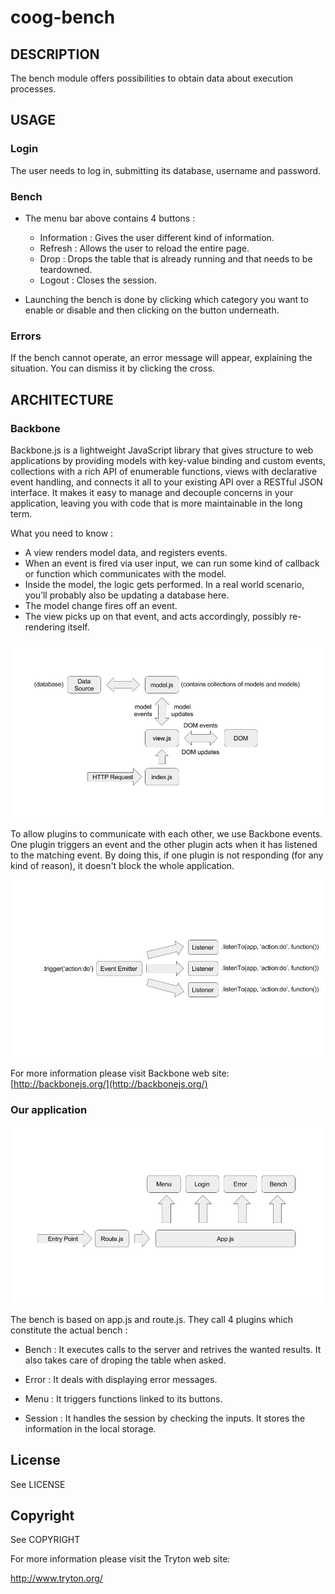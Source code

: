 # coog-bench


DESCRIPTION
-----------

The bench module offers possibilities to obtain data about execution processes.


USAGE
-----

### Login

The user needs to log in, submitting its database, username and password.

### Bench

+ The menu bar above contains 4 buttons : 
  - Information : Gives the user different kind of information.
  - Refresh : Allows the user to reload the entire page.
  - Drop : Drops the table that is already running and that needs to be 
  teardowned. 
  - Logout : Closes the session.

+ Launching the bench is done by clicking which category you want to enable or 
disable and then clicking on the button underneath.

### Errors

If the bench cannot operate, an error message will appear, explaining the 
situation. 
You can dismiss it by clicking the cross.


ARCHITECTURE 
------------

### Backbone 

Backbone.js is a lightweight JavaScript library that gives structure to web 
applications by providing models with key-value binding and custom events, 
collections with a rich API of enumerable functions, views with declarative 
event handling, and connects it all to your existing API over a RESTful JSON 
interface. 
It makes it easy to manage and decouple concerns in your application, leaving 
you with code that is more maintainable in the long term. 

What you need to know : 
- A view renders model data, and registers events.
- When an event is fired via user input, we can run some kind of callback or 
function which communicates with the model.
- Inside the model, the logic gets performed. In a real world scenario, 
you’ll probably also be updating a database here.
- The model change fires off an event.
- The view picks up on that event, and acts accordingly, possibly re-rendering 
itself.

![alt tag](Schema2.png "Behavior of a plugin")

To allow plugins to communicate with each other, we use Backbone events. One 
plugin triggers an event and the other plugin acts when it has listened to the 
matching event. 
By doing this, if one plugin is not responding (for any kind of reason), it 
doesn't block the whole application. 

![alt tag](Schema3.png "How different plugins communicate with each other")

For more information please visit Backbone web site: [http://backbonejs.org/](http://backbonejs.org/)

### Our application

![alt tag](Schema1.png "Global Overview of the application")

The bench is based on app.js and route.js. They call 4 plugins which constitute 
the actual bench : 

+ Bench :
It executes calls to the server and retrives the wanted results.
It also takes care of droping the table when asked. 

+ Error :
It deals with displaying error messages.

+ Menu :
It triggers functions linked to its buttons. 

+ Session :
It handles the session by checking the inputs. It stores the information in 
the local storage.


License
-------

See LICENSE


Copyright
---------

See COPYRIGHT


For more information please visit the Tryton web site:

http://www.tryton.org/
